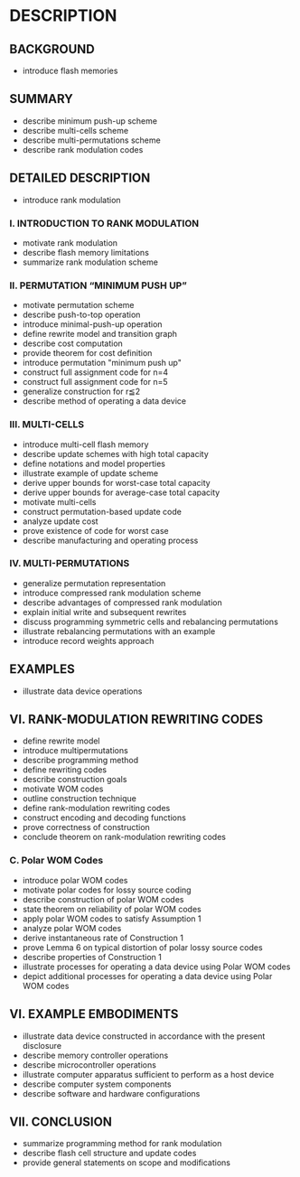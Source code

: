# DESCRIPTION

## BACKGROUND

- introduce flash memories

## SUMMARY

- describe minimum push-up scheme
- describe multi-cells scheme
- describe multi-permutations scheme
- describe rank modulation codes

## DETAILED DESCRIPTION

- introduce rank modulation

### I. INTRODUCTION TO RANK MODULATION

- motivate rank modulation
- describe flash memory limitations
- summarize rank modulation scheme

### II. PERMUTATION “MINIMUM PUSH UP”

- motivate permutation scheme
- describe push-to-top operation
- introduce minimal-push-up operation
- define rewrite model and transition graph
- describe cost computation
- provide theorem for cost definition
- introduce permutation "minimum push up"
- construct full assignment code for n=4
- construct full assignment code for n=5
- generalize construction for r≦2
- describe method of operating a data device

### III. MULTI-CELLS

- introduce multi-cell flash memory
- describe update schemes with high total capacity
- define notations and model properties
- illustrate example of update scheme
- derive upper bounds for worst-case total capacity
- derive upper bounds for average-case total capacity
- motivate multi-cells
- construct permutation-based update code
- analyze update cost
- prove existence of code for worst case
- describe manufacturing and operating process

### IV. MULTI-PERMUTATIONS

- generalize permutation representation
- introduce compressed rank modulation scheme
- describe advantages of compressed rank modulation
- explain initial write and subsequent rewrites
- discuss programming symmetric cells and rebalancing permutations
- illustrate rebalancing permutations with an example
- introduce record weights approach

## EXAMPLES

- illustrate data device operations

## VI. RANK-MODULATION REWRITING CODES

- define rewrite model
- introduce multipermutations
- describe programming method
- define rewriting codes
- describe construction goals
- motivate WOM codes
- outline construction technique
- define rank-modulation rewriting codes
- construct encoding and decoding functions
- prove correctness of construction
- conclude theorem on rank-modulation rewriting codes

### C. Polar WOM Codes

- introduce polar WOM codes
- motivate polar codes for lossy source coding
- describe construction of polar WOM codes
- state theorem on reliability of polar WOM codes
- apply polar WOM codes to satisfy Assumption 1
- analyze polar WOM codes
- derive instantaneous rate of Construction 1
- prove Lemma 6 on typical distortion of polar lossy source codes
- describe properties of Construction 1
- illustrate processes for operating a data device using Polar WOM codes
- depict additional processes for operating a data device using Polar WOM codes

## VI. EXAMPLE EMBODIMENTS

- illustrate data device constructed in accordance with the present disclosure
- describe memory controller operations
- describe microcontroller operations
- illustrate computer apparatus sufficient to perform as a host device
- describe computer system components
- describe software and hardware configurations

## VII. CONCLUSION

- summarize programming method for rank modulation
- describe flash cell structure and update codes
- provide general statements on scope and modifications


